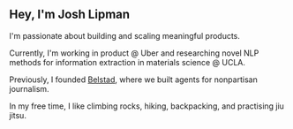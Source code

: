 ## Hey, I'm Josh Lipman

I'm passionate about building and scaling meaningful products.

Currently, I'm working in product @ Uber and researching novel NLP methods for information extraction in materials science @ UCLA.

Previously, I founded [Belstad](https://apps.apple.com/us/app/belstad/id6618159376), where we built agents for nonpartisan journalism.

In my free time, I like climbing rocks, hiking, backpacking, and practising jiu jitsu.

<!--
**joshualipman123/joshualipman123** is a ✨ _special_ ✨ repository because its `README.md` (this file) appears on your GitHub profile.

Here are some ideas to get you started:

- 🔭 I’m currently working on ...
- 🌱 I’m currently learning ...
- 👯 I’m looking to collaborate on ...
- 🤔 I’m looking for help with ...
- 💬 Ask me about ...
- 📫 How to reach me: ...
- 😄 Pronouns: ...
- ⚡ Fun fact: ...
-->
